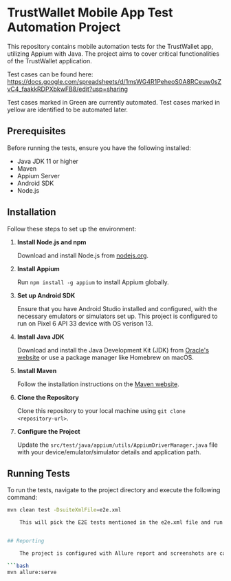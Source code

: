 # TrustWallet Mobile App Test Automation Project

This repository contains mobile automation tests for the TrustWallet app, utilizing Appium with Java. The project aims to cover critical functionalities of the TrustWallet application.

Test cases can be found here: https://docs.google.com/spreadsheets/d/1msWG4R1PeheoS0A8RCeuw0sZvC4_faakkRDPXbkwFB8/edit?usp=sharing

Test cases marked in Green are currently automated. Test cases marked in yellow are identified to be automated later.

## Prerequisites

Before running the tests, ensure you have the following installed:
- Java JDK 11 or higher
- Maven
- Appium Server
- Android SDK
- Node.js

## Installation

Follow these steps to set up the environment:

1. **Install Node.js and npm**
   
   Download and install Node.js from [nodejs.org](https://nodejs.org/).

2. **Install Appium**
   
   Run `npm install -g appium` to install Appium globally.

3. **Set up Android SDK**

   Ensure that you have Android Studio installed and configured, with the necessary emulators or simulators set up. This project is configured to run on Pixel 6 API 33 device with OS verison 13.

4. **Install Java JDK**

   Download and install the Java Development Kit (JDK) from [Oracle's website](https://www.oracle.com/java/technologies/javase-jdk11-downloads.html) or use a package manager like Homebrew on macOS.

5. **Install Maven**

   Follow the installation instructions on the [Maven website](https://maven.apache.org/install.html).

6. **Clone the Repository**

   Clone this repository to your local machine using `git clone <repository-url>`.

7. **Configure the Project**

   Update the `src/test/java/appium/utils/AppiumDriverManager.java` file with your device/emulator/simulator details and application path.

## Running Tests

To run the tests, navigate to the project directory and execute the following command:

```bash
mvn clean test -DsuiteXmlFile=e2e.xml

    This will pick the E2E tests mentioned in the e2e.xml file and run them on the simulator.


## Reporting

    The project is configured with Allure report and screenshots are captured on failure. To open the report after test execution, run the command:

```bash
mvn allure:serve
